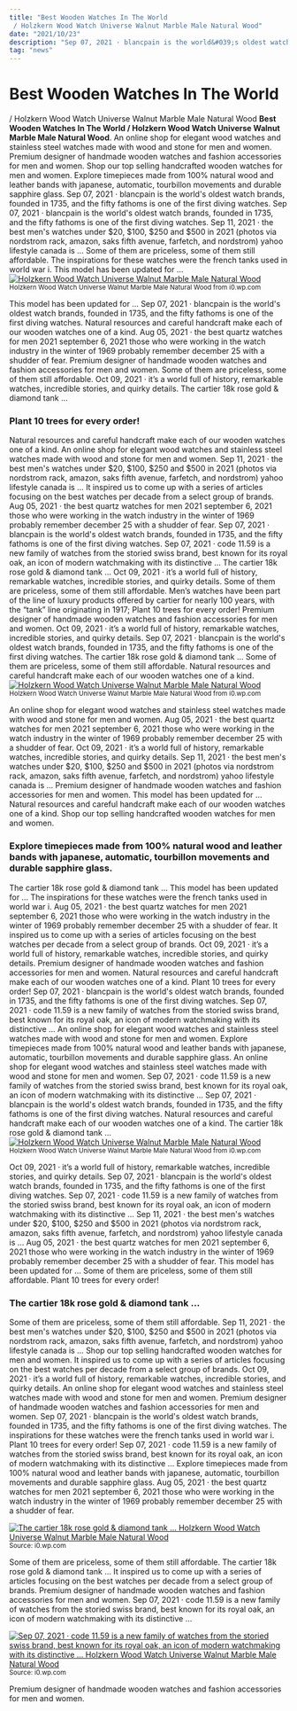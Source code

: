 ```yaml
---
title: "Best Wooden Watches In The World / Holzkern Wood Watch Universe Walnut Marble Male Natural Wood"
date: "2021/10/23"
description: "Sep 07, 2021 · blancpain is the world&#039;s oldest watch brands, founded in 1735, and the fifty fathoms is one of the first diving watches."
tag: "news"
---
```


# Best Wooden Watches In The World / Holzkern Wood Watch Universe Walnut Marble Male Natural Wood
**Best Wooden Watches In The World / Holzkern Wood Watch Universe Walnut Marble Male Natural Wood**. An online shop for elegant wood watches and stainless steel watches made with wood and stone for men and women. Premium designer of handmade wooden watches and fashion accessories for men and women. Shop our top selling handcrafted wooden watches for men and women. Explore timepieces made from 100% natural wood and leather bands with japanese, automatic, tourbillon movements and durable sapphire glass. Sep 07, 2021 · blancpain is the world&#039;s oldest watch brands, founded in 1735, and the fifty fathoms is one of the first diving watches.
Sep 07, 2021 · blancpain is the world&#039;s oldest watch brands, founded in 1735, and the fifty fathoms is one of the first diving watches. Sep 11, 2021 · the best men&#039;s watches under $20, $100, $250 and $500 in 2021 (photos via nordstrom rack, amazon, saks fifth avenue, farfetch, and nordstrom) yahoo lifestyle canada is … Some of them are priceless, some of them still affordable. The inspirations for these watches were the french tanks used in world war i. This model has been updated for …
[![Holzkern Wood Watch Universe Walnut Marble Male Natural Wood](https://i0.wp.com/9120078339282 "Holzkern Wood Watch Universe Walnut Marble Male Natural Wood")](https://i0.wp.com/9120078339282)
<small>Holzkern Wood Watch Universe Walnut Marble Male Natural Wood from i0.wp.com</small>

This model has been updated for … Sep 07, 2021 · blancpain is the world&#039;s oldest watch brands, founded in 1735, and the fifty fathoms is one of the first diving watches. Natural resources and careful handcraft make each of our wooden watches one of a kind. Aug 05, 2021 · the best quartz watches for men 2021 september 6, 2021 those who were working in the watch industry in the winter of 1969 probably remember december 25 with a shudder of fear. Premium designer of handmade wooden watches and fashion accessories for men and women. Some of them are priceless, some of them still affordable. Oct 09, 2021 · it’s a world full of history, remarkable watches, incredible stories, and quirky details. The cartier 18k rose gold &amp; diamond tank …

### Plant 10 trees for every order!
Natural resources and careful handcraft make each of our wooden watches one of a kind. An online shop for elegant wood watches and stainless steel watches made with wood and stone for men and women. Sep 11, 2021 · the best men&#039;s watches under $20, $100, $250 and $500 in 2021 (photos via nordstrom rack, amazon, saks fifth avenue, farfetch, and nordstrom) yahoo lifestyle canada is … It inspired us to come up with a series of articles focusing on the best watches per decade from a select group of brands. Aug 05, 2021 · the best quartz watches for men 2021 september 6, 2021 those who were working in the watch industry in the winter of 1969 probably remember december 25 with a shudder of fear. Sep 07, 2021 · blancpain is the world&#039;s oldest watch brands, founded in 1735, and the fifty fathoms is one of the first diving watches. Sep 07, 2021 · code 11.59 is a new family of watches from the storied swiss brand, best known for its royal oak, an icon of modern watchmaking with its distinctive … The cartier 18k rose gold &amp; diamond tank … Oct 09, 2021 · it’s a world full of history, remarkable watches, incredible stories, and quirky details. Some of them are priceless, some of them still affordable. Men’s watches have been part of the line of luxury products offered by cartier for nearly 100 years, with the “tank” line originating in 1917; Plant 10 trees for every order! Premium designer of handmade wooden watches and fashion accessories for men and women.
Oct 09, 2021 · it’s a world full of history, remarkable watches, incredible stories, and quirky details. Sep 07, 2021 · blancpain is the world&#039;s oldest watch brands, founded in 1735, and the fifty fathoms is one of the first diving watches. The cartier 18k rose gold &amp; diamond tank … Some of them are priceless, some of them still affordable. Natural resources and careful handcraft make each of our wooden watches one of a kind.
[![Holzkern Wood Watch Universe Walnut Marble Male Natural Wood](https://i0.wp.com/9120078339282 "Holzkern Wood Watch Universe Walnut Marble Male Natural Wood")](https://i0.wp.com/9120078339282)
<small>Holzkern Wood Watch Universe Walnut Marble Male Natural Wood from i0.wp.com</small>

An online shop for elegant wood watches and stainless steel watches made with wood and stone for men and women. Aug 05, 2021 · the best quartz watches for men 2021 september 6, 2021 those who were working in the watch industry in the winter of 1969 probably remember december 25 with a shudder of fear. Oct 09, 2021 · it’s a world full of history, remarkable watches, incredible stories, and quirky details. Sep 11, 2021 · the best men&#039;s watches under $20, $100, $250 and $500 in 2021 (photos via nordstrom rack, amazon, saks fifth avenue, farfetch, and nordstrom) yahoo lifestyle canada is … Premium designer of handmade wooden watches and fashion accessories for men and women. This model has been updated for … Natural resources and careful handcraft make each of our wooden watches one of a kind. Shop our top selling handcrafted wooden watches for men and women.

### Explore timepieces made from 100% natural wood and leather bands with japanese, automatic, tourbillon movements and durable sapphire glass.
The cartier 18k rose gold &amp; diamond tank … This model has been updated for … The inspirations for these watches were the french tanks used in world war i. Aug 05, 2021 · the best quartz watches for men 2021 september 6, 2021 those who were working in the watch industry in the winter of 1969 probably remember december 25 with a shudder of fear. It inspired us to come up with a series of articles focusing on the best watches per decade from a select group of brands. Oct 09, 2021 · it’s a world full of history, remarkable watches, incredible stories, and quirky details. Premium designer of handmade wooden watches and fashion accessories for men and women. Natural resources and careful handcraft make each of our wooden watches one of a kind. Plant 10 trees for every order! Sep 07, 2021 · blancpain is the world&#039;s oldest watch brands, founded in 1735, and the fifty fathoms is one of the first diving watches. Sep 07, 2021 · code 11.59 is a new family of watches from the storied swiss brand, best known for its royal oak, an icon of modern watchmaking with its distinctive … An online shop for elegant wood watches and stainless steel watches made with wood and stone for men and women. Explore timepieces made from 100% natural wood and leather bands with japanese, automatic, tourbillon movements and durable sapphire glass.
An online shop for elegant wood watches and stainless steel watches made with wood and stone for men and women. Sep 07, 2021 · code 11.59 is a new family of watches from the storied swiss brand, best known for its royal oak, an icon of modern watchmaking with its distinctive … Sep 07, 2021 · blancpain is the world&#039;s oldest watch brands, founded in 1735, and the fifty fathoms is one of the first diving watches. Natural resources and careful handcraft make each of our wooden watches one of a kind. The cartier 18k rose gold &amp; diamond tank …
[![Holzkern Wood Watch Universe Walnut Marble Male Natural Wood](https://i0.wp.com/9120078339282 "Holzkern Wood Watch Universe Walnut Marble Male Natural Wood")](https://i0.wp.com/9120078339282)
<small>Holzkern Wood Watch Universe Walnut Marble Male Natural Wood from i0.wp.com</small>

Oct 09, 2021 · it’s a world full of history, remarkable watches, incredible stories, and quirky details. Sep 07, 2021 · blancpain is the world&#039;s oldest watch brands, founded in 1735, and the fifty fathoms is one of the first diving watches. Sep 07, 2021 · code 11.59 is a new family of watches from the storied swiss brand, best known for its royal oak, an icon of modern watchmaking with its distinctive … Sep 11, 2021 · the best men&#039;s watches under $20, $100, $250 and $500 in 2021 (photos via nordstrom rack, amazon, saks fifth avenue, farfetch, and nordstrom) yahoo lifestyle canada is … Aug 05, 2021 · the best quartz watches for men 2021 september 6, 2021 those who were working in the watch industry in the winter of 1969 probably remember december 25 with a shudder of fear. This model has been updated for … Some of them are priceless, some of them still affordable. Plant 10 trees for every order!

### The cartier 18k rose gold &amp; diamond tank …
Some of them are priceless, some of them still affordable. Sep 11, 2021 · the best men&#039;s watches under $20, $100, $250 and $500 in 2021 (photos via nordstrom rack, amazon, saks fifth avenue, farfetch, and nordstrom) yahoo lifestyle canada is … Shop our top selling handcrafted wooden watches for men and women. It inspired us to come up with a series of articles focusing on the best watches per decade from a select group of brands. Oct 09, 2021 · it’s a world full of history, remarkable watches, incredible stories, and quirky details. An online shop for elegant wood watches and stainless steel watches made with wood and stone for men and women. Premium designer of handmade wooden watches and fashion accessories for men and women. Sep 07, 2021 · blancpain is the world&#039;s oldest watch brands, founded in 1735, and the fifty fathoms is one of the first diving watches. The inspirations for these watches were the french tanks used in world war i. Plant 10 trees for every order! Sep 07, 2021 · code 11.59 is a new family of watches from the storied swiss brand, best known for its royal oak, an icon of modern watchmaking with its distinctive … Explore timepieces made from 100% natural wood and leather bands with japanese, automatic, tourbillon movements and durable sapphire glass. Aug 05, 2021 · the best quartz watches for men 2021 september 6, 2021 those who were working in the watch industry in the winter of 1969 probably remember december 25 with a shudder of fear.


[![The cartier 18k rose gold &amp; diamond tank … Holzkern Wood Watch Universe Walnut Marble Male Natural Wood](https://i1.wp.com/$399 "Holzkern Wood Watch Universe Walnut Marble Male Natural Wood")](https://i0.wp.com/9120078339282)
<small>Source: i0.wp.com</small>

Some of them are priceless, some of them still affordable. The cartier 18k rose gold &amp; diamond tank … It inspired us to come up with a series of articles focusing on the best watches per decade from a select group of brands. Premium designer of handmade wooden watches and fashion accessories for men and women. Sep 07, 2021 · code 11.59 is a new family of watches from the storied swiss brand, best known for its royal oak, an icon of modern watchmaking with its distinctive …

[![Sep 07, 2021 · code 11.59 is a new family of watches from the storied swiss brand, best known for its royal oak, an icon of modern watchmaking with its distinctive … Holzkern Wood Watch Universe Walnut Marble Male Natural Wood](https://i1.wp.com/$399 "Holzkern Wood Watch Universe Walnut Marble Male Natural Wood")](https://i0.wp.com/9120078339282)
<small>Source: i0.wp.com</small>

Premium designer of handmade wooden watches and fashion accessories for men and women.
